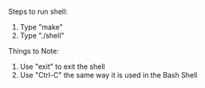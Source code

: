 Steps to run shell:
1. Type "make"  
2. Type "./shell"

Things to Note:
1. Use "exit" to exit the shell
2. Use "Ctrl-C" the same way it is used in the Bash Shell

